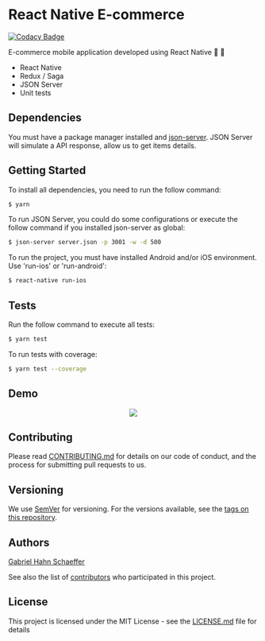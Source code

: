 # React Native E-commerce

[![Codacy Badge](https://api.codacy.com/project/badge/Grade/a0c1caa5235f4e5fb2668743064b1a60)](https://app.codacy.com/app/gabriel_hahn/react-native-ecommerce?utm_source=github.com&utm_medium=referral&utm_content=gabriel-hahn/react-native-ecommerce&utm_campaign=Badge_Grade_Dashboard)

E-commerce mobile application developed using React Native :necktie: :tophat:

- React Native
- Redux / Saga
- JSON Server
- Unit tests

## Dependencies

You must have a package manager installed and [json-server](https://www.npmjs.com/package/json-server). JSON Server will simulate a API response, allow us to get items details.

## Getting Started

To install all dependencies, you need to run the follow command:

```sh
$ yarn
```

To run JSON Server, you could do some configurations or execute the follow command if you installed json-server as global:

```sh
$ json-server server.json -p 3001 -w -d 500
```

To run the project, you must have installed Android and/or iOS environment. Use 'run-ios' or 'run-android':

```sh
$ react-native run-ios
```

## Tests

Run the follow command to execute all tests:

```sh
$ yarn test
```

To run tests with coverage:

```sh
$ yarn test --coverage
```

## Demo
<p align="center">
    <img src="https://media.giphy.com/media/KxscsDHNULQWXzmEQ7/giphy.gif">
</p>

## Contributing

Please read [CONTRIBUTING.md](https://gist.github.com/PurpleBooth/b24679402957c63ec426) for details on our code of conduct, and the process for submitting pull requests to us.

## Versioning

We use [SemVer](http://semver.org/) for versioning. For the versions available, see the [tags on this repository](https://github.com/gabriel-hahn/react-native-ecommerce/tags).

## Authors

[Gabriel Hahn Schaeffer](https://github.com/gabriel-hahn/)

See also the list of [contributors](https://github.com/gabriel-hahn/react-native-ecommerce/contributors) who participated in this project.

## License

This project is licensed under the MIT License - see the [LICENSE.md](LICENSE) file for details
